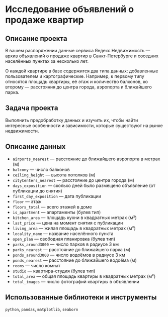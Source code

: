 # Исследование объявлений о продаже квартир

## Описание проекта

В вашем распоряжении данные сервиса Яндекс.Недвижимость — архив объявлений о продаже квартир в Санкт-Петербурге и соседних населённых пунктах за несколько лет. 

О каждой квартире в базе содержится два типа данных: добавленные пользователем и картографические. Например, к первому типу относятся площадь квартиры, её этаж и количество балконов, ко второму — расстояния до центра города, аэропорта и ближайшего парка. 

## Задача проекта

Выполнить предобработку данных и изучить их, чтобы найти интересные особенности и зависимости, которые существуют на рынке недвижимости.

## Описание данных

- `airports_nearest` — расстояние до ближайшего аэропорта в метрах (м)
- `balcony` — число балконов
- `ceiling_height` — высота потолков (м)
- `cityCenters_nearest` — расстояние до центра города (м)
- `days_exposition` — сколько дней было размещено объявление (от публикации до снятия)
- `first_day_exposition` — дата публикации
- `floor` — этаж
- `floors_total` — всего этажей в доме
- `is_apartment` — апартаменты (булев тип)
- `kitchen_area` — площадь кухни в квадратных метрах (м²)
- `last_price` — цена на момент снятия с публикации
- `living_area` — жилая площадь в квадратных метрах (м²)
- `locality_name` — название населённого пункта
- `open_plan` — свободная планировка (булев тип)
- `parks_around3000` — число парков в радиусе 3 км
- `parks_nearest` — расстояние до ближайшего парка (м)
- `ponds_around3000` — число водоёмов в радиусе 3 км
- `ponds_nearest` — расстояние до ближайшего водоёма (м)
- `rooms` — число комнат
- `studio` — квартира-студия (булев тип)
- `total_area` — общая площадь квартиры в квадратных метрах (м²)
- `total_images` — число фотографий квартиры в объявлении

## Использованные библиотеки и инструменты

`python`, `pandas`, `matplotlib`, `seaborn`
